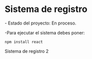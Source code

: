 <h1>Sistema de registro</h1>
- Estado del proyecto: En proceso.

-Para ejecutar el sistema debes poner:

``` npm install react ```

Sistema de registro 2
